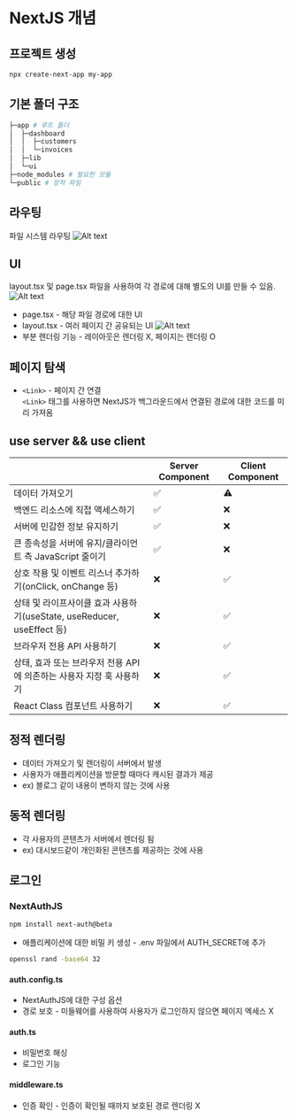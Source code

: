 # NextJS 개념

## 프로젝트 생성
```bash
npx create-next-app my-app
```

## 기본 폴더 구조
```bash
├─app # 루트 폴더
│  ├─dashboard
│  │  ├─customers
│  │  └─invoices
│  ├─lib
│  └─ui
├─node_modules # 필요한 모듈
└─public # 정적 파일
``` 

## 라우팅
파일 시스템 라우팅
![Alt text](./image/image1.png)

## UI
layout.tsx 및 page.tsx 파일을 사용하여 각 경로에 대해 별도의 UI를 만들 수 있음.
![Alt text](./image/image2.png)
- page.tsx - 해당 파일 경로에 대한 UI
- layout.tsx - 여러 페이지 간 공유되는 UI
![Alt text](./image/image3.png)
- 부분 렌더링 기능 - 레이아웃은 렌더링 X, 페이지는 렌더링 O

## 페이지 탐색
- `<Link>` - 페이지 간 연결 <br />
    `<Link>` 태그를 사용하면 NextJS가 백그라운드에서 연결된 경로에 대한 코드를 미리 가져옴

## use server && use client
| | Server Component | Client Component |
|-|-|-|
| 데이터 가져오기| ✅  | ⚠️ |
| 백엔드 리소스에 직접 액세스하기 | ✅ | ❌ |
| 서버에 민감한 정보 유지하기 | ✅  | ❌ |
| 큰 종속성을 서버에 유지/클라이언트 측 JavaScript 줄이기 | ✅ | ❌ |
| 상호 작용 및 이벤트 리스너 추가하기(onClick, onChange 등)	 | ❌ | ✅ |
| 상태 및 라이프사이클 효과 사용하기(useState, useReducer, useEffect 등) | ❌ | ✅ |
| 브라우저 전용 API 사용하기 | ❌ | ✅ |
| 상태, 효과 또는 브라우저 전용 API에 의존하는 사용자 지정 훅 사용하기 | ❌ | ✅ |
| React Class 컴포넌트 사용하기 | ❌ | ✅ |


## 정적 렌더링
- 데이터 가져오기 및 렌더링이 서버에서 발생
- 사용자가 애플리케이션을 방문할 때마다 캐시된 결과가 제공
- ex) 블로그 같이 내용이 변하지 않는 것에 사용

## 동적 렌더링
- 각 사용자의 콘텐츠가 서버에서 렌더링 됨
- ex) 대시보드같이 개인화된 콘텐츠를 제공하는 것에 사용 

## 로그인
### NextAuthJS
```bash
npm install next-auth@beta
```
- 애플리케이션에 대한 비밀 키 생성 - .env 파일에서 AUTH_SECRET에 추가
```bash
openssl rand -base64 32
```
#### auth.config.ts
- NextAuthJS에 대한 구성 옵션
- 경로 보호 - 미들웨어를 사용하여 사용자가 로그인하지 않으면 페이지 엑세스 X
#### auth.ts
- 비밀번호 해싱
- 로그인 기능
#### middleware.ts
- 인증 확인 - 인증이 확인될 때까지 보호된 경로 렌더링 X